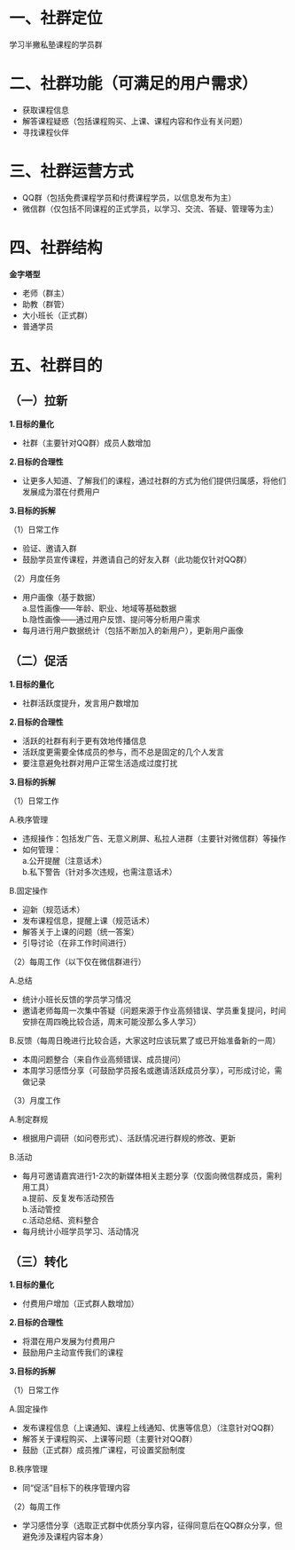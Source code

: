 一、社群定位
=

学习半撇私塾课程的学员群

二、社群功能（可满足的用户需求）
=

* 获取课程信息  
* 解答课程疑惑（包括课程购买、上课、课程内容和作业有关问题）  
* 寻找课程伙伴

三、社群运营方式
=

* QQ群（包括免费课程学员和付费课程学员，以信息发布为主）  
* 微信群（仅包括不同课程的正式学员，以学习、交流、答疑、管理等为主）

四、社群结构
=

**金字塔型**  
* 老师（群主）  
* 助教（群管）  
* 大小班长（正式群）  
* 普通学员
    
五、社群目的
=

（一）拉新
-

**1.目标的量化**  
* 社群（主要针对QQ群）成员人数增加

**2.目标的合理性**  
* 让更多人知道、了解我们的课程，通过社群的方式为他们提供归属感，将他们发展成为潜在付费用户

**3.目标的拆解**

（1）日常工作  
* 验证、邀请入群  
* 鼓励学员宣传课程，并邀请自己的好友入群（此功能仅针对QQ群）

（2）月度任务  
* 用户画像（基于数据）  
    a.显性画像——年龄、职业、地域等基础数据  
    b.隐性画像——通过用户反馈、提问等分析用户需求  
* 每月进行用户数据统计（包括不断加入的新用户），更新用户画像  

（二）促活
-

**1.目标的量化**  
* 社群活跃度提升，发言用户数增加

**2.目标的合理性**  
* 活跃的社群有利于更有效地传播信息  
* 活跃度更需要全体成员的参与，而不总是固定的几个人发言  
* 要注意避免社群对用户正常生活造成过度打扰

**3.目标的拆解** 

（1）日常工作

A.秩序管理

* 违规操作：包括发广告、无意义刷屏、私拉人进群（主要针对微信群）等操作  
* 如何管理：  
a.公开提醒（注意话术）  
b.私下警告（针对多次违规，也需注意话术）  

B.固定操作 

* 迎新（规范话术）  
* 发布课程信息，提醒上课（规范话术）  
* 解答关于上课的问题（统一答案）    
* 引导讨论（在非工作时间进行）

（2）每周工作（以下仅在微信群进行）  

A.总结
  
* 统计小班长反馈的学员学习情况  
* 邀请老师每周一次集中答疑（问题来源于作业高频错误、学员重复提问，时间安排在周四晚比较合适，周末可能没那么多人学习）  

B.反馈（每周日晚进行比较合适，大家这时应该玩累了或已开始准备新的一周）

* 本周问题整合（来自作业高频错误、成员提问）  
* 本周学习感悟分享（可鼓励学员报名或邀请活跃成员分享），可形成讨论，需做记录  

（3）月度工作  

A.制定群规 

* 根据用户调研（如问卷形式）、活跃情况进行群规的修改、更新  

B.活动 

* 每月可邀请嘉宾进行1-2次的新媒体相关主题分享（仅面向微信群成员，需利用工具）  
a.提前、反复发布活动预告  
b.活动管控  
c.活动总结、资料整合  
* 每月统计小班学员学习、活动情况

（三）转化
-

**1.目标的量化**  
* 付费用户增加（正式群人数增加）

**2.目标的合理性**  
* 将潜在用户发展为付费用户  
* 鼓励用户主动宣传我们的课程

**3.目标的拆解**

（1）日常工作  

A.固定操作  
* 发布课程信息（上课通知、课程上线通知、优惠等信息）（注意针对QQ群）  
* 解答关于课程购买、上课等问题（主要针对QQ群）  
* 鼓励（正式群）成员推广课程，可设置奖励制度  

B.秩序管理  
* 同“促活”目标下的秩序管理内容  

（2）每周工作  
* 学习感悟分享（选取正式群中优质分享内容，征得同意后在QQ群众分享，但避免涉及课程内容本身）
